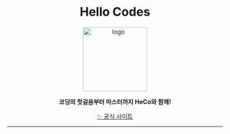 <h1 align="center">Hello Codes</h1>
<p align="center"><img src="https://hellocodes.kro.kr/img/logo.png" alt="logo" width="150"/></p>


  
<p align="center">
  <b>코딩의 첫걸음부터 마스터까지 HeCo와 함께!</b>
</p>
<p align="center"><a href="https://hellocodes.kro.kr">✨ 공식 사이트</a></p>



----

